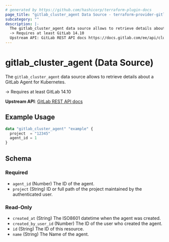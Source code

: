 ```yaml
---
# generated by https://github.com/hashicorp/terraform-plugin-docs
page_title: "gitlab_cluster_agent Data Source - terraform-provider-gitlab"
subcategory: ""
description: |-
  The gitlab_cluster_agent data source allows to retrieve details about a GitLab Agent for Kubernetes.
  -> Requires at least GitLab 14.10
  Upstream API: GitLab REST API docs https://docs.gitlab.com/ee/api/cluster_agents.html
---
```


# gitlab_cluster_agent (Data Source)

The `gitlab_cluster_agent` data source allows to retrieve details about a GitLab Agent for Kubernetes.

-> Requires at least GitLab 14.10

**Upstream API**: [GitLab REST API docs](https://docs.gitlab.com/ee/api/cluster_agents.html)

## Example Usage

```terraform
data "gitlab_cluster_agent" "example" {
  project  = "12345"
  agent_id = 1
}
```

<!-- schema generated by tfplugindocs -->
## Schema

### Required

- `agent_id` (Number) The ID of the agent.
- `project` (String) ID or full path of the project maintained by the authenticated user.

### Read-Only

- `created_at` (String) The ISO8601 datetime when the agent was created.
- `created_by_user_id` (Number) The ID of the user who created the agent.
- `id` (String) The ID of this resource.
- `name` (String) The Name of the agent.


